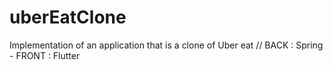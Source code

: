 # uberEatClone
Implementation of an application that is a clone of Uber eat // BACK : Spring - FRONT : Flutter
